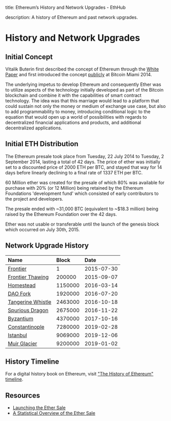 title: Ethereum’s History and Network Upgrades - EthHub

description: A history of Ethereum and past network upgrades.

# History and Network Upgrades

## Initial Concept

Vitalik Buterin first described the concept of Ethereum through the [White Paper](https://github.com/ethereum/wiki/wiki/White-Paper) and first introduced the concept [publicly](https://www.youtube.com/watch?v=l9dpjN3Mwps&t=1s) at Bitcoin Miami 2014.

The underlying impetus to develop Ethereum and consequently Ether was to utilize aspects of the technology initially developed as part of the Bitcoin blockchain and combine it with the capabilities of smart contract technology. The idea was that this marriage would lead to a platform that could sustain not only the money or medium of exchange use case, but also to add programmability to money, introducing conditional logic to the equation that would open up a world of possibilities with regards to decentralized financial applications and products, and additional decentralized applications.

## Initial ETH Distribution

The Ethereum presale took place from Tuesday, 22 July 2014 to Tuesday, 2 September 2014, lasting a total of 42 days. The price of ether was initially set to a discounted price of 2000 ETH per BTC, and stayed that way for 14 days before linearly declining to a final rate of 1337 ETH per BTC.

60 Million ether was created for the presale of which 80% was available for purchase with 20% \(or 12 Million\) being retained by the Ethereum Foundations 'development fund' which consisted of early contributors to the project and developers.

The presale ended with ~31,000 BTC \(equivalent to ~$18.3 million\) being raised by the Ethereum Foundation over the 42 days.

Ether was not usable or transferable until the launch of the genesis block which occurred on July 30th, 2015.

## Network Upgrade History

| Name | Block | Date |
| :--- | :--- | :--- |
| [Frontier](https://blog.ethereum.org/2015/07/30/ethereum-launches/) | 1 | 2015-07-30 |
| [Frontier Thawing](https://blog.ethereum.org/2015/08/04/the-thawing-frontier/) | 200000 | 2015-09-07 |
| [Homestead](https://blog.ethereum.org/2016/02/29/homestead-release/) | 1150000 | 2016-03-14 |
| [DAO Fork](https://blog.ethereum.org/2016/07/20/hard-fork-completed/) | 1920000 | 2016-07-20 |
| [Tangerine Whistle](https://blog.ethereum.org/2016/10/13/announcement-imminent-hard-fork-eip150-gas-cost-changes/) | 2463000 | 2016-10-18 |
| [Spurious Dragon](https://blog.ethereum.org/2016/11/18/hard-fork-no-4-spurious-dragon/) | 2675000 | 2016-11-22 |
| [Byzantium](https://blog.ethereum.org/2017/10/12/byzantium-hf-announcement/) | 4370000 | 2017-10-16 |
| [Constantinople](https://github.com/ethereum/pm/wiki/Constantinople-Progress-Tracker) | 7280000 | 2019-02-28 |
| [Istanbul](https://consensys.net/blog/news/everything-you-need-to-know-about-the-istanbul-hard-fork/) | 9069000 | 2019-12-06 |
| [Muir Glacier](https://blog.ethereum.org/2019/12/23/ethereum-muir-glacier-upgrade-announcement/) | 9200000 | 2019-01-02 |

## History Timeline

For a digital history book on Ethereum, visit ["The History of Ethereum" timeline](https://thehistoryofethereum.com/).

## Resources

* [Launching the Ether Sale](https://blog.ethereum.org/2014/07/22/launching-the-ether-sale/)
* [A Statistical Overview of the Ether Sale](https://blog.ethereum.org/2014/08/08/ether-sale-a-statistical-overview/)

